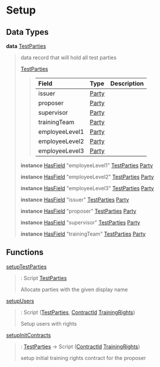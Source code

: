 # <a name="module-setup-53573"></a>Setup

## Data Types

<a name="type-setup-testparties-37364"></a>**data** [TestParties](#type-setup-testparties-37364)

> data record that will hold all test parties
>
> <a name="constr-setup-testparties-76451"></a>[TestParties](#constr-setup-testparties-76451)
>
> > | Field                                                                                   | Type                                                                                    | Description |
> > | :-------------------------------------------------------------------------------------- | :-------------------------------------------------------------------------------------- | :---------- |
> > | issuer                                                                                  | [Party](https://docs.daml.com/daml/stdlib/Prelude.html#type-da-internal-lf-party-57932) |  |
> > | proposer                                                                                | [Party](https://docs.daml.com/daml/stdlib/Prelude.html#type-da-internal-lf-party-57932) |  |
> > | supervisor                                                                              | [Party](https://docs.daml.com/daml/stdlib/Prelude.html#type-da-internal-lf-party-57932) |  |
> > | trainingTeam                                                                            | [Party](https://docs.daml.com/daml/stdlib/Prelude.html#type-da-internal-lf-party-57932) |  |
> > | employeeLevel1                                                                          | [Party](https://docs.daml.com/daml/stdlib/Prelude.html#type-da-internal-lf-party-57932) |  |
> > | employeeLevel2                                                                          | [Party](https://docs.daml.com/daml/stdlib/Prelude.html#type-da-internal-lf-party-57932) |  |
> > | employeeLevel3                                                                          | [Party](https://docs.daml.com/daml/stdlib/Prelude.html#type-da-internal-lf-party-57932) |  |
>
> **instance** [HasField](https://docs.daml.com/daml/stdlib/DA-Record.html#class-da-internal-record-hasfield-52839) "employeeLevel1" [TestParties](#type-setup-testparties-37364) [Party](https://docs.daml.com/daml/stdlib/Prelude.html#type-da-internal-lf-party-57932)
>
> **instance** [HasField](https://docs.daml.com/daml/stdlib/DA-Record.html#class-da-internal-record-hasfield-52839) "employeeLevel2" [TestParties](#type-setup-testparties-37364) [Party](https://docs.daml.com/daml/stdlib/Prelude.html#type-da-internal-lf-party-57932)
>
> **instance** [HasField](https://docs.daml.com/daml/stdlib/DA-Record.html#class-da-internal-record-hasfield-52839) "employeeLevel3" [TestParties](#type-setup-testparties-37364) [Party](https://docs.daml.com/daml/stdlib/Prelude.html#type-da-internal-lf-party-57932)
>
> **instance** [HasField](https://docs.daml.com/daml/stdlib/DA-Record.html#class-da-internal-record-hasfield-52839) "issuer" [TestParties](#type-setup-testparties-37364) [Party](https://docs.daml.com/daml/stdlib/Prelude.html#type-da-internal-lf-party-57932)
>
> **instance** [HasField](https://docs.daml.com/daml/stdlib/DA-Record.html#class-da-internal-record-hasfield-52839) "proposer" [TestParties](#type-setup-testparties-37364) [Party](https://docs.daml.com/daml/stdlib/Prelude.html#type-da-internal-lf-party-57932)
>
> **instance** [HasField](https://docs.daml.com/daml/stdlib/DA-Record.html#class-da-internal-record-hasfield-52839) "supervisor" [TestParties](#type-setup-testparties-37364) [Party](https://docs.daml.com/daml/stdlib/Prelude.html#type-da-internal-lf-party-57932)
>
> **instance** [HasField](https://docs.daml.com/daml/stdlib/DA-Record.html#class-da-internal-record-hasfield-52839) "trainingTeam" [TestParties](#type-setup-testparties-37364) [Party](https://docs.daml.com/daml/stdlib/Prelude.html#type-da-internal-lf-party-57932)

## Functions

<a name="function-setup-setuptestparties-70170"></a>[setupTestParties](#function-setup-setuptestparties-70170)

> : Script [TestParties](#type-setup-testparties-37364)
>
> Allocate parties with the given display name

<a name="function-setup-setupusers-15488"></a>[setupUsers](#function-setup-setupusers-15488)

> : Script ([TestParties](#type-setup-testparties-37364), [ContractId](https://docs.daml.com/daml/stdlib/Prelude.html#type-da-internal-lf-contractid-95282) [TrainingRights](Main.html#type-main-trainingrights-63033))
>
> Setup users with rights

<a name="function-setup-setupinitcontracts-48099"></a>[setupInitContracts](#function-setup-setupinitcontracts-48099)

> : [TestParties](#type-setup-testparties-37364) -\> Script ([ContractId](https://docs.daml.com/daml/stdlib/Prelude.html#type-da-internal-lf-contractid-95282) [TrainingRights](Main.html#type-main-trainingrights-63033))
>
> setup initial training rights contract for the proposer
